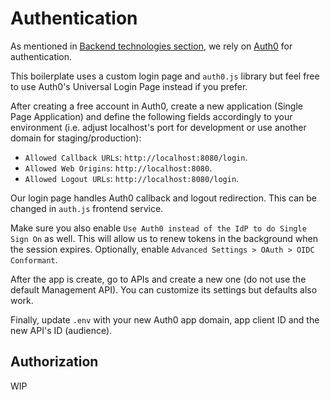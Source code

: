 # Authentication

As mentioned in [Backend technologies section](techback.md), we rely on [Auth0](https://auth0.com) for authentication.

This boilerplate uses a custom login page and `auth0.js` library but feel free to use Auth0's Universal Login Page instead if you prefer.

After creating a free account in Auth0, create a new application (Single Page Application) and define the following fields accordingly to your environment (i.e. adjust localhost's port for development or use another domain for staging/production):

- `Allowed Callback URLs`: `http://localhost:8080/login`.
- `Allowed Web Origins`: `http://localhost:8080`.
- `Allowed Logout URLs`: `http://localhost:8080/login`.

Our login page handles Auth0 callback and logout redirection. This can be changed in `auth.js` frontend service.

Make sure you also enable `Use Auth0 instead of the IdP to do Single Sign On` as well. This will allow us to renew tokens in the background when the session expires. Optionally, enable `Advanced Settings > OAuth > OIDC Conformant`.

After the app is create, go to APIs and create a new one (do not use the default Management API). You can customize its settings but defaults also work.

Finally, update `.env` with your new Auth0 app domain, app client ID and the new API's ID (audience).

## Authorization

WIP
